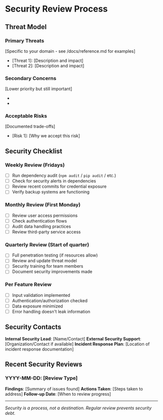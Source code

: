 # Security Review Process

<!--
HOW TO USE:
- Copy to /tasks/security.md to initialize
- Customize threat model for your domain
- Follow review schedule consistently
See /docs/patterns.md for security-as-process pattern
-->

## Threat Model

### Primary Threats
[Specific to your domain - see /docs/reference.md for examples]
- [Threat 1]: [Description and impact]
- [Threat 2]: [Description and impact]

### Secondary Concerns
[Lower priority but still important]
- [Concern 1]: [Description]
- [Concern 2]: [Description]

### Acceptable Risks
[Documented trade-offs]
- [Risk 1]: [Why we accept this risk]

## Security Checklist

### Weekly Review (Fridays)
- [ ] Run dependency audit (`npm audit` / `pip audit` / etc.)
- [ ] Check for security alerts in dependencies
- [ ] Review recent commits for credential exposure
- [ ] Verify backup systems are functioning

### Monthly Review (First Monday)
- [ ] Review user access permissions
- [ ] Check authentication flows
- [ ] Audit data handling practices
- [ ] Review third-party service access

### Quarterly Review (Start of quarter)
- [ ] Full penetration testing (if resources allow)
- [ ] Review and update threat model
- [ ] Security training for team members
- [ ] Document security improvements made

### Per Feature Review
- [ ] Input validation implemented
- [ ] Authentication/authorization checked
- [ ] Data exposure minimized
- [ ] Error handling doesn't leak information

## Security Contacts

**Internal Security Lead**: [Name/Contact]
**External Security Support**: [Organization/Contact if available]
**Incident Response Plan**: [Location of incident response documentation]

## Recent Security Reviews

### YYYY-MM-DD: [Review Type]
**Findings**: [Summary of issues found]
**Actions Taken**: [Steps taken to address]
**Follow-up Date**: [When to review progress]

---

*Security is a process, not a destination. Regular review prevents security debt.*